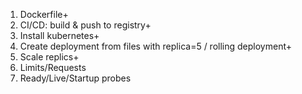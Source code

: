 1. Dockerfile+
2. CI/CD: build & push to registry+
3. Install kubernetes+
4. Create deployment from files with replica=5 / rolling deployment+
5. Scale replics+
6. Limits/Requests
7. Ready/Live/Startup probes